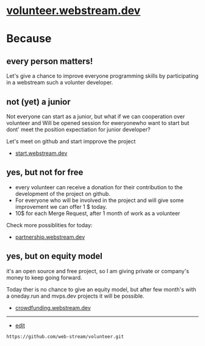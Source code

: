 # [volunteer.webstream.dev](https://volunteer.webstream.dev/)

# Because 

## every person matters!

Let's give a chance to improve everyone programming skills by participating in a webstream such a volunter developer.


## not (yet) a junior

Not everyone can start as a junior, but what if we can cooperation over volunteer and 
Will be opened session for eweryonewho want to start but dont' meet the position expectiation for junior developer?

Let's meet on github and start impprove the project
+ [start.webstream.dev](https://start.webstream.dev/#/)

## yes, but not for free

+ every volunteer can receive a donation for their contribution to the development of the project on github.
+ For everyone who will be involved in the project and will give some improvement we can offer 1 $ today.
+ 10$ for each Merge Request, after 1 month of work as a volunteer

Check more possiblities for today:
+ [partnership.webstream.dev](https://partnership.webstream.dev/#/)

## yes, but on equity model

it's an open source and free project, so I am giving private or company's money to keep going forward.

Today ther is no chance to give an equity model, but after few month's with a oneday.run and mvps.dev projects it will be possible.

+ [crowdfunding.webstream.dev](https://crowdfunding.webstream.dev/#/)


---

+ [edit](https://github.com/web-stream/volunteer/edit/main/README.md)

```
https://github.com/web-stream/volunteer.git
```
